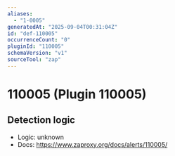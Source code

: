 ```yaml
---
aliases:
  - "1-0005"
generatedAt: "2025-09-04T00:31:04Z"
id: "def-110005"
occurrenceCount: "0"
pluginId: "110005"
schemaVersion: "v1"
sourceTool: "zap"
---
```


# 110005 (Plugin 110005)

## Detection logic

- Logic: unknown
- Docs: https://www.zaproxy.org/docs/alerts/110005/

